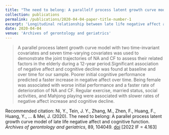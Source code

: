 ```yaml
---
title: "The need to belong: A parallelf process latent growth curve model of late life negative affect and cognitive function"
collection: publications
permalink: /publications/2020-04-04-paper-title-number-1
excerpt: 'Longitudinal relationship between late life negative affect and cognitive decline.'
date: 2020-04-04
venue: 'Archives of gerontology and geriatrics'
---
```


> A parallel process latent growth curve model with two time-invariant covariates and seven time-varying covariates was used to demonstrate the joint trajectories of NA and CF to assess their related factors in the elderly during a 12-year period.Significant association of negative affect and cognitive decline was found at baseline and over time for our sample. Poorer initial cognitive performance predicted a faster increase in negative affect over time. Being female was associated with worse initial performance and a faster rate of deterioration of NA and CF. Regular exercise, married status, social activities, and Mahjong playing were associated with slower rates of negative affect increase and cognitive decline.



Recommended citation: Ni, Y., Tein, J. Y., Zhang, M., Zhen, F., Huang, F., Huang, Y., ... & Mei, J. (2020). The need to belong: A parallel process latent growth curve model of late life negative affect and cognitive function. <i>Archives of gerontology and geriatrics</i>, 89, 104049. [doi](https://doi.org/10.1016/j.archger.2020.104049) [2022 IF = 4.163]
